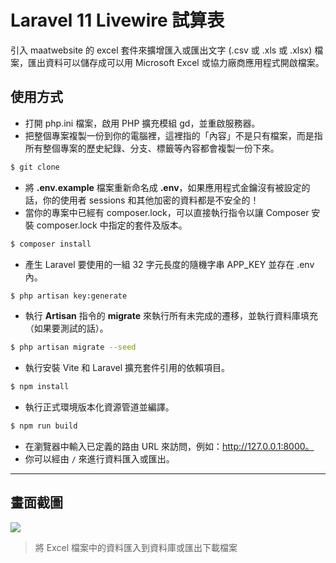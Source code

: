 # Laravel 11 Livewire 試算表

引入 maatwebsite 的 excel 套件來擴增匯入或匯出文字 (.csv 或 .xls 或 .xlsx) 檔案，匯出資料可以儲存成可以用 Microsoft Excel 或協力廠商應用程式開啟檔案。

## 使用方式
- 打開 php.ini 檔案，啟用 PHP 擴充模組 gd，並重啟服務器。
- 把整個專案複製一份到你的電腦裡，這裡指的「內容」不是只有檔案，而是指所有整個專案的歷史紀錄、分支、標籤等內容都會複製一份下來。
```sh
$ git clone
```
- 將 __.env.example__ 檔案重新命名成 __.env__，如果應用程式金鑰沒有被設定的話，你的使用者 sessions 和其他加密的資料都是不安全的！
- 當你的專案中已經有 composer.lock，可以直接執行指令以讓 Composer 安裝 composer.lock 中指定的套件及版本。
```sh
$ composer install
```
- 產生 Laravel 要使用的一組 32 字元長度的隨機字串 APP_KEY 並存在 .env 內。
```sh
$ php artisan key:generate
```
- 執行 __Artisan__ 指令的 __migrate__ 來執行所有未完成的遷移，並執行資料庫填充（如果要測試的話）。
```sh
$ php artisan migrate --seed
```
- 執行安裝 Vite 和 Laravel 擴充套件引用的依賴項目。
```sh
$ npm install
```
- 執行正式環境版本化資源管道並編譯。
```sh
$ npm run build
```
- 在瀏覽器中輸入已定義的路由 URL 來訪問，例如：http://127.0.0.1:8000。
- 你可以經由 `/` 來進行資料匯入或匯出。

----

## 畫面截圖
![](https://i.imgur.com/bNYPqeA.png)
> 將 Excel 檔案中的資料匯入到資料庫或匯出下載檔案
